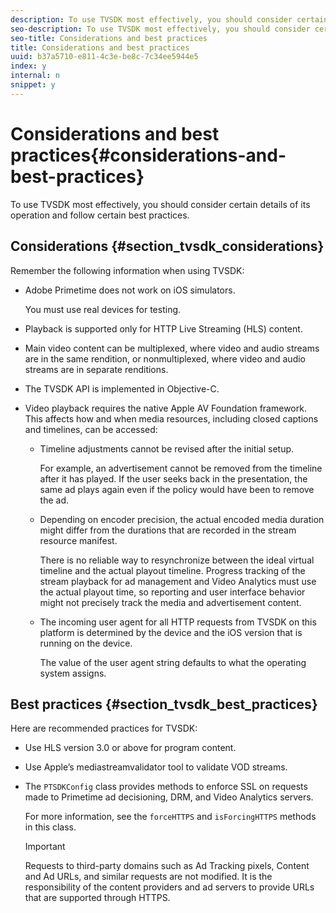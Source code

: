 ```yaml
---
description: To use TVSDK most effectively, you should consider certain details of its operation and follow certain best practices.
seo-description: To use TVSDK most effectively, you should consider certain details of its operation and follow certain best practices.
seo-title: Considerations and best practices
title: Considerations and best practices
uuid: b37a5710-e811-4c3e-be8c-7c34ee5944e5
index: y
internal: n
snippet: y
---
```


# Considerations and best practices{#considerations-and-best-practices}

To use TVSDK most effectively, you should consider certain details of its operation and follow certain best practices.

## Considerations {#section_tvsdk_considerations}

Remember the following information when using TVSDK:

* Adobe Primetime does not work on iOS simulators.

  You must use real devices for testing. 
* Playback is supported only for HTTP Live Streaming (HLS) content. 
* Main video content can be multiplexed, where video and audio streams are in the same rendition, or nonmultiplexed, where video and audio streams are in separate renditions. 
* The TVSDK API is implemented in Objective-C. 
* Video playback requires the native Apple AV Foundation framework. This affects how and when media resources, including closed captions and timelines, can be accessed:

    * Timeline adjustments cannot be revised after the initial setup.

      For example, an advertisement cannot be removed from the timeline after it has played. If the user seeks back in the presentation, the same ad plays again even if the policy would have been to remove the ad. 
    * Depending on encoder precision, the actual encoded media duration might differ from the durations that are recorded in the stream resource manifest.

      There is no reliable way to resynchronize between the ideal virtual timeline and the actual playout timeline. Progress tracking of the stream playback for ad management and Video Analytics must use the actual playout time, so reporting and user interface behavior might not precisely track the media and advertisement content. 
    * The incoming user agent for all HTTP requests from TVSDK on this platform is determined by the device and the iOS version that is running on the device.

      The value of the user agent string defaults to what the operating system assigns.

## Best practices {#section_tvsdk_best_practices}

Here are recommended practices for TVSDK:

* Use HLS version 3.0 or above for program content. 
* Use Apple’s mediastreamvalidator tool to validate VOD streams. 
* The `PTSDKConfig` class provides methods to enforce SSL on requests made to Primetime ad decisioning, DRM, and Video Analytics servers.

  For more information, see the `forceHTTPS` and `isForcingHTTPS` methods in this class.

  >[!IMPORTANT]
  >
  >Requests to third-party domains such as Ad Tracking pixels, Content and Ad URLs, and similar requests are not modified. It is the responsibility of the content providers and ad servers to provide URLs that are supported through HTTPS.

